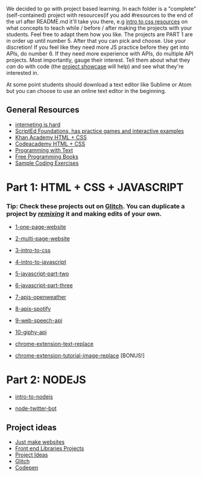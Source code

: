We decided to go with project based learning. In each folder is a "complete" (self-contained) project with resources(if you add #resources to the end of the url after README.md it'll take you there, e.g [intro to css resources](3-intro-to-css#resources) on what concepts to teach while / before / after making the projects with your students. Feel free to adapt them how you like. The projects are PART 1 are in order up until number 5. After that you can pick and choose. Use your discretion! If you feel like they need more JS practice before they get into APIs, do number 6. If they need more experience with APIs, do multiple API projects. Most importantly, gauge their interest. Tell them about what they _can_ do with code (the [project showcase](../project-showcase) will help) and see what they're interested in.

At some point students should download a text editor like Sublime or Atom but you can choose to use an online text editor in the beginning.

## General Resources

- [interneting is hard](https://internetingishard.com/)
- [ScriptEd Foundations, has practice games and interactive examples](https://github.com/ScriptEdcurriculum/curriculum17-18/wiki/1.-Foundations#foundations-course-resources)
- [Khan Academy HTML + CSS](https://www.khanacademy.org/computing/computer-programming/html-css)
- [Codeacademy HTML + CSS](https://www.codecademy.com/en/tracks/web)
- [Programming with Text](http://thecodingtrain.com/Courses/programming-with-text/)
- [Free Programming Books](https://github.com/EbookFoundation/free-programming-books/blob/master/free-programming-books.md)
- [Sample Coding Exercises](sample-exercises.md)

# Part 1: HTML + CSS + JAVASCRIPT

### Tip: Check these projects out on [Glitch](https://glitch.com/@emergent-works/part-1-html-css-html). You can duplicate a project by [_remixing_](https://glitch.happyfox.com/kb/article/23-what%E2%80%99s-remixing/) it and making edits of your own.

- [1-one-page-website](1-one-page-website)

- [2-multi-page-website](2-multi-page-website)

- [3-intro-to-css](3-intro-to-css)

- [4-intro-to-javascript](4-intro-to-javascript)

- [5-javascript-part-two](5-javascript-part-two)

- [6-javascript-part-three](6-javascript-part-three)

- [7-apis-openweather](7-apis-openweather)

- [8-apis-spotify](8-apis-spotify)

- [9-web-speech-api](9-web-speech-api)

- [10-giphy-api](10-giphy-api)

- [chrome-extension-text-replace](chrome-extension-text-replace)

- [chrome-extension-tutorial-image-replace](chrome-extension-tutorial) [BONUS!]

# Part 2: NODEJS

- [intro-to-nodejs](intro-to-nodejs)

- [node-twitter-bot](node-twitter-bot)

## Project ideas

- [Just make websites](https://github.com/melanierichards/just-build-websites/blob/master/README.md)
- [Front end Libraries Projects](https://learn.freecodecamp.org/front-end-libraries/front-end-libraries-projects/)
- [Project Ideas](https://github.com/karan/Projects#web)
- [Glitch](https://glitch.com/)
- [Codepen](http://codepen.io/)

